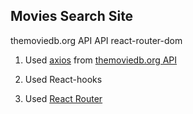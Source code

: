 ## Movies Search Site

themoviedb.org API API react-router-dom

1. Used [axios](https://axios-http.com/) from
   [themoviedb.org API](https://developer.themoviedb.org/docs)

2. Used React-hooks

3. Used [React Router](https://reactrouter.com/en/main)
